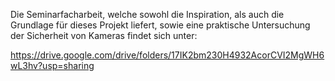 Die Seminarfacharbeit, welche sowohl die Inspiration, als auch die Grundlage für dieses Projekt liefert, sowie
eine praktische Untersuchung der Sicherheit von Kameras findet sich unter:

https://drive.google.com/drive/folders/17IK2bm230H4932AcorCVI2MgWH6wL3hv?usp=sharing